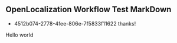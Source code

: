 ## OpenLocalization Workflow Test MarkDown
* 4512b074-2778-4fee-806e-7f5833f11622 
thanks!

Hello world